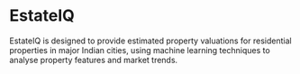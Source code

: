 # EstateIQ
EstateIQ is designed to provide estimated property valuations for residential properties in major Indian cities, using machine learning techniques to analyse property features and market trends.

